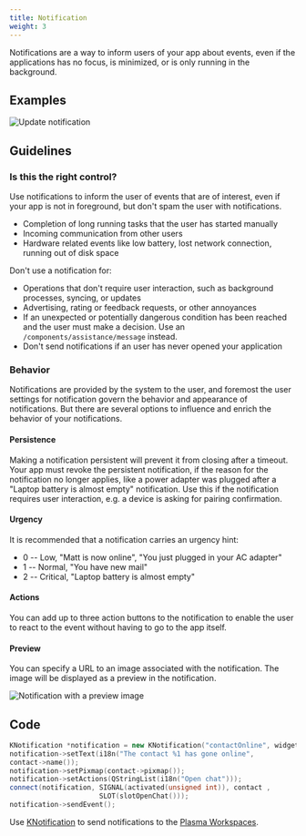 ```yaml
---
title: Notification
weight: 3
---
```


Notifications are a way to inform users of your app about events, even
if the applications has no focus, is minimized, or is only running in
the background.

Examples
--------

![Update notification](/hig/Notification.png)

Guidelines
----------

### Is this the right control?

Use notifications to inform the user of events that are of interest,
even if your app is not in foreground, but don't spam the user with
notifications.

-   Completion of long running tasks that the user has started
    manually
-   Incoming communication from other users
-   Hardware related events like low battery, lost network connection,
    running out of disk space

Don't use a notification for:

-   Operations that don't require user interaction, such as
    background processes, syncing, or updates
-   Advertising, rating or feedback requests, or other annoyances
-   If an unexpected or potentially dangerous condition has been
    reached and the user must make a decision. Use an
    `/components/assistance/message`
    instead.
-   Don't send notifications if an user has never opened your
    application

### Behavior

Notifications are provided by the system to the user, and foremost the
user settings for notification govern the behavior and appearance of
notifications. But there are several options to influence and enrich the
behavior of your notifications.

#### Persistence

Making a notification persistent will prevent it from closing after a
timeout. Your app must revoke the persistent notification, if the reason
for the notification no longer applies, like a power adapter was plugged
after a "Laptop battery is almost empty" notification. Use this if the
notification requires user interaction, e.g. a device is asking for
pairing confirmation.

#### Urgency

It is recommended that a notification carries an urgency hint:

-   0 -- Low, "Matt is now online", "You just plugged in your AC
    adapter"
-   1 -- Normal, "You have new mail"
-   2 -- Critical, "Laptop battery is almost empty"

#### Actions

You can add up to three action buttons to the notification to enable the
user to react to the event without having to go to the app itself.

#### Preview

You can specify a URL to an image associated with the notification. The
image will be displayed as a preview in the notification.

![Notification with a preview image](/hig/Notification2.png)

Code
----

```c++
KNotification *notification = new KNotification("contactOnline", widget);
notification->setText(i18n("The contact %1 has gone online", 
contact->name());
notification->setPixmap(contact->pixmap());
notification->setActions(QStringList(i18n("Open chat")));
connect(notification, SIGNAL(activated(unsigned int)), contact , 
                      SLOT(slotOpenChat()));
notification->sendEvent();
```

Use [KNotification](https://api.kde.org/frameworks/knotifications/html/classKNotification.html)
to send notifications to the [Plasma Workspaces](/introduction/architecture).
